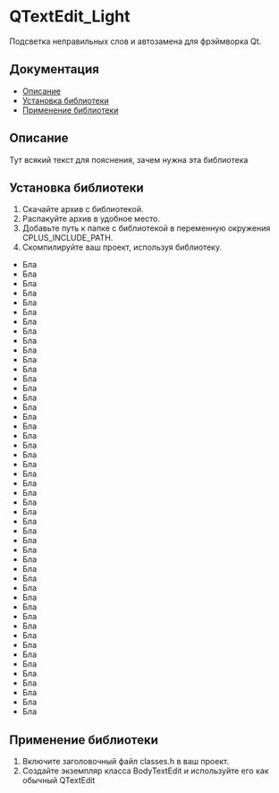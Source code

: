 # QTextEdit_Light
Подсветка неправильных слов и автозамена для фрэймворка Qt.

## Документация
- [Описание](#описание)
- [Установка библиотеки](#установка-библиотеки)
- [Применение библиотеки](#применение-библиотеки)


## Описание
Тут всякий текст для пояснения, зачем нужна эта библиотека

## Установка библиотеки
1.	Скачайте архив с библиотекой.
2.	Распакуйте архив в удобное место.
3.	Добавьте путь к папке с библиотекой в переменную окружения CPLUS_INCLUDE_PATH.
4.	Скомпилируйте ваш проект, используя библиотеку.


- Бла
- Бла
- Бла
- Бла
- Бла
- Бла
- Бла
- Бла
- Бла
- Бла
- Бла
- Бла
- Бла
- Бла
- Бла
- Бла
- Бла
- Бла
- Бла
- Бла
- Бла
- Бла
- Бла
- Бла
- Бла
- Бла
- Бла
- Бла
- Бла
- Бла
- Бла
- Бла
- Бла
- Бла
- Бла
- Бла
- Бла
- Бла
- Бла
- Бла
- Бла
- Бла
- Бла
- Бла
- Бла
- Бла
- Бла
- Бла



## Применение библиотеки
1.	Включите заголовочный файл classes.h в ваш проект.
2.	Создайте экземпляр класса BodyTextEdit и используйте его как обычный QTextEdit
